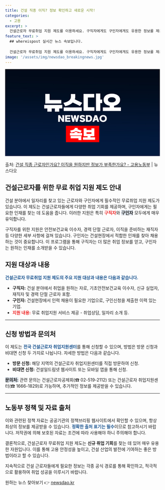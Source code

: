 ```yaml
---
title: 건설 직종 이직? 정보 확인하고 새로운 시작!
categories:
  - 고용
excerpt: >
  건설근로자 무료취업 지원 제도를 이용하세요. 구직자에게도 구인자에게도 유용한 정보를 제공합니다.   ▲ 지원…
feature_text: >
  ## whereispost 실시간 뉴스 속보입니다.

  건설근로자 무료취업 지원 제도를 이용하세요. 구직자에게도 구인자에게도 유용한 정보를 제공합니다.   ▲ 지원…
image: '/assets/img/newsdao_breakingnews.jpg'
---
```


![뉴스다오 속보](/assets/img/newsdao_breakingnews.jpg)

<p>출처: <a href="https://newsdao.kr/2378" rel="dofollow">건설 직종 근로자인가요? 이직을 원하지만 정보가 부족한가요? - 고용노동부</a> | 뉴스다오</p>

<h2 data-ke-size="size26">건설근로자를 위한 무료 취업 지원 제도 안내</h2>

<p data-ke-size="size16">건설 분야에서 일자리를 찾고 있는 근로자와 구인자에게 필수적인 무료취업 지원 제도가 있습니다. 이 제도는 건설근로자들에게 다양한 취업 기회를 제공하며, 구인자에게는 필요한 인재를 찾는 데 도움을 줍니다. 이러한 지원은 특히 <b><span style="color: #ee2323;">구직자</span></b>와 <b><span style="background-color: #21538527;">구인자</span></b> 모두에게 매우 유익합니다.</p>

<p data-ke-size="size16">구직자를 위한 지원은 안전보건교육 이수자, 경력 단절 근로자, 이직을 준비하는 재직자 등 다양한 세부 사항에 걸쳐 있습니다. 구인자는 건설현장에서 적합한 인재를 찾아 채용하는 것이 중요합니다. 이 프로그램을 통해 구직자는 더 많은 취업 정보를 얻고, 구인자는 원하는 인재를 소개받을 수 있습니다.</p>

<h2 data-ke-size="size26">지원 대상과 내용</h2>

<p data-ke-size="size16"><b><span style="color: #1a5490;">건설근로자 무료취업 지원 제도의 주요 지원 대상과 내용은 다음과 같습니다.</span></b></p>

<ul>
<li><b>구직자:</b> 건설 분야에서 취업을 원하는 자로, 기초안전보건교육 이수자, 신규 실업자, 재직자 및 경력 단절 근로자 포함.</li>
<li><b>구인자:</b> 건설현장에서 인력 채용이 필요한 기업으로, 구인신청을 제출한 이력 있는 기업.</li>
<li><b><span style="color: #ee2323;">지원 내용:</span></b> 무료 취업지원 서비스 제공 - 취업상담, 일자리 소개 등.</li>
</ul>

<hr>

<h2 data-ke-size="size26">신청 방법과 문의처</h2>

<p data-ke-size="size16">이 제도는 <b><span style="color: #1a5490;">전국 건설근로자 취업지원센터</span></b>를 통해 신청할 수 있으며, 방법은 방문 신청과 비대면 신청 두 가지로 나뉩니다. 자세한 방법은 다음과 같습니다.</p>

<ul>
<li><b>방문 신청:</b> 해당 지역의 건설근로자 취업지원센터를 직접 방문하여 신청.</li>
<li><b>비대면 신청:</b> 건설일드림넷 웹사이트 또는 모바일 앱을 통해 신청.</li>
</ul>

<p data-ke-size="size16"><b><span style="background-color: #21538527;">문의처:</span></b> 관련 문의는 건설근로자공제회(☎ 02-519-2112) 또는 건설근로자 취업지원센터(☎ 1666-1829)로 가능하며, 추가적인 정보를 제공받을 수 있습니다.</p>

<hr>

<h2 data-ke-size="size26">노동부 정책 및 자료 출처</h2>

<p data-ke-size="size16">이와 관련된 정책 자료는 공공기관의 정책브리핑 웹사이트에서 확인할 수 있으며, 항상 최상의 정보를 제공받을 수 있습니다. <b><span style="color: #1a5490;">정확한 출처 표기는 필수</span></b>이므로 참고하시기 바랍니다. 저작권에 의해 보호된 자료는 조건에 따라 사용해야 하니 주의해야 합니다.</p>

<p data-ke-size="size16">결론적으로, 건설근로자 무료취업 지원 제도는 <b>신규 취업 기회</b>를 찾는 데 있어 매우 유용한 자원입니다. 이를 통해 고용 안정성을 높이고, 건설 산업의 발전에 기여하는 좋은 방법이라고 할 수 있습니다.</p>

<p data-ke-size="size16">지속적으로 건설 근로자들에게 필요한 정보는 각종 공식 경로를 통해 확인하고, 적극적으로 활용하여 취업 성공을 이루시기 바랍니다.</p> 

원하는 뉴스 찾아보기 👉 <a href="https://newsdao.kr" rel="dofollow">newsdao.kr</a>


